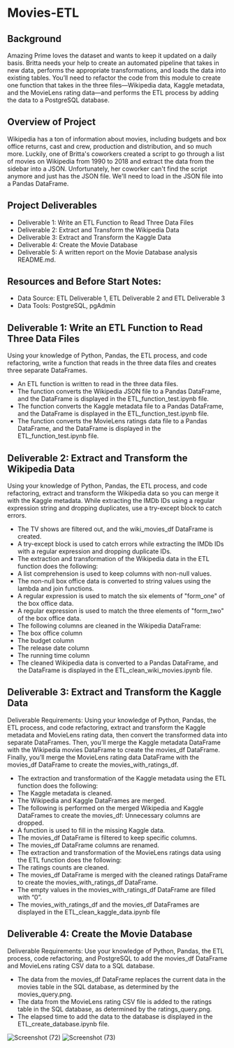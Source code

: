 # Movies-ETL
## Background
Amazing Prime loves the dataset and wants to keep it updated on a daily basis. Britta needs your help to create an automated pipeline that takes in new data, performs the appropriate transformations, and loads the data into existing tables. You’ll need to refactor the code from this module to create one function that takes in the three files—Wikipedia data, Kaggle metadata, and the MovieLens rating data—and performs the ETL process by adding the data to a PostgreSQL database.
## Overview of Project
Wikipedia has a ton of information about movies, including budgets and box office returns, cast and crew, production and distribution, and so much more. Luckily, one of Britta's coworkers created a script to go through a list of movies on Wikipedia from 1990 to 2018 and extract the data from the sidebar into a JSON. Unfortunately, her coworker can't find the script anymore and just has the JSON file. We'll need to load in the JSON file into a Pandas DataFrame.
## Project Deliverables
- Deliverable 1: Write an ETL Function to Read Three Data Files
- Deliverable 2: Extract and Transform the Wikipedia Data
- Deliverable 3: Extract and Transform the Kaggle Data
- Deliverable 4: Create the Movie Database
- Deliverable 5: A written report on the Movie Database analysis README.md.
## Resources and Before Start Notes:
- Data Source: ETL Deliverable 1, ETL Deliverable 2 and ETL Deliverable 3
- Data Tools: PostgreSQL, pgAdmin
## Deliverable 1: Write an ETL Function to Read Three Data Files
Using your knowledge of Python, Pandas, the ETL process, and code refactoring, write a function that reads in the three data files and creates three separate DataFrames.

- An ETL function is written to read in the three data files.
- The function converts the Wikipedia JSON file to a Pandas DataFrame, and the DataFrame is displayed in the ETL_function_test.ipynb file.
- The function converts the Kaggle metadata file to a Pandas DataFrame, and the DataFrame is displayed in the ETL_function_test.ipynb file.
- The function converts the MovieLens ratings data file to a Pandas DataFrame, and the DataFrame is displayed in the ETL_function_test.ipynb file.

## Deliverable 2: Extract and Transform the Wikipedia Data
Using your knowledge of Python, Pandas, the ETL process, and code refactoring, extract and transform the Wikipedia data so you can merge it with the Kaggle metadata. While extracting the IMDb IDs using a regular expression string and dropping duplicates, use a try-except block to catch errors.

- The TV shows are filtered out, and the wiki_movies_df DataFrame is created.
- A try-except block is used to catch errors while extracting the IMDb IDs with a regular expression and dropping duplicate IDs.
- The extraction and transformation of the Wikipedia data in the ETL function does the following:
- A list comprehension is used to keep columns with non-null values.
- The non-null box office data is converted to string values using the lambda and join functions.
- A regular expression is used to match the six elements of "form_one" of the box office data.
- A regular expression is used to match the three elements of "form_two" of the box office data.
- The following columns are cleaned in the Wikipedia DataFrame:
- The box office column
- The budget column
- The release date column
- The running time column​
- The cleaned Wikipedia data is converted to a Pandas DataFrame, and the DataFrame is displayed in the ETL_clean_wiki_movies.ipynb file.
## Deliverable 3: Extract and Transform the Kaggle Data
Deliverable Requirements:
Using your knowledge of Python, Pandas, the ETL process, and code refactoring, extract and transform the Kaggle metadata and MovieLens rating data, then convert the transformed data into separate DataFrames. Then, you’ll merge the Kaggle metadata DataFrame with the Wikipedia movies DataFrame to create the movies_df DataFrame. Finally, you’ll merge the MovieLens rating data DataFrame with the movies_df DataFrame to create the movies_with_ratings_df.

- The extraction and transformation of the Kaggle metadata using the ETL function does the following:
- The Kaggle metadata is cleaned.
- The Wikipedia and Kaggle DataFrames are merged.
- The following is performed on the merged Wikipedia and Kaggle DataFrames to create the movies_df:
Unnecessary columns are dropped.
- A function is used to fill in the missing Kaggle data.
- The movies_df DataFrame is filtered to keep specific columns.
- The movies_df DataFrame columns are renamed.
- The extraction and transformation of the MovieLens ratings data using the ETL function does the following:
- The ratings counts are cleaned.
- The movies_df DataFrame is merged with the cleaned ratings DataFrame to create the movies_with_ratings_df DataFrame.
- The empty values in the movies_with_ratings_df DataFrame are filled with “0”.
- The movies_with_ratings_df and the movies_df DataFrames are displayed in the ETL_clean_kaggle_data.ipynb file
## Deliverable 4: Create the Movie Database
Deliverable Requirements:
Use your knowledge of Python, Pandas, the ETL process, code refactoring, and PostgreSQL to add the movies_df DataFrame and MovieLens rating CSV data to a SQL database.

- The data from the movies_df DataFrame replaces the current data in the movies table in the SQL database, as determined by the movies_query.png.
- The data from the MovieLens rating CSV file is added to the ratings table in the SQL database, as determined by the ratings_query.png.
- The elapsed time to add the data to the database is displayed in the ETL_create_database.ipynb file.

![Screenshot (72)](https://user-images.githubusercontent.com/84139825/176739099-05ebbdc1-9a70-4231-8672-768e14386d3e.png)
![Screenshot (73)](https://user-images.githubusercontent.com/84139825/176739152-84adb853-1f58-430f-b37e-df7c41a18007.png)


